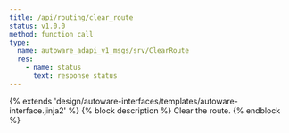 ```yaml
---
title: /api/routing/clear_route
status: v1.0.0
method: function call
type:
  name: autoware_adapi_v1_msgs/srv/ClearRoute
  res:
    - name: status
      text: response status
---
```


{% extends 'design/autoware-interfaces/templates/autoware-interface.jinja2' %}
{% block description %}
Clear the route.
{% endblock %}
